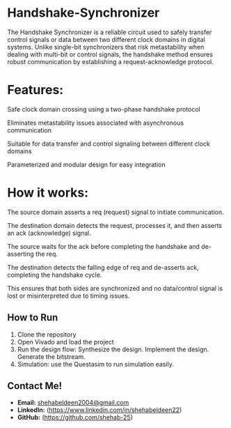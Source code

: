 # Handshake-Synchronizer
The Handshake Synchronizer is a reliable circuit used to safely transfer control signals or data between two different clock domains in digital systems. Unlike single-bit synchronizers that risk metastability when dealing with multi-bit or control signals, the handshake method ensures robust communication by establishing a request-acknowledge protocol.

# Features:
Safe clock domain crossing using a two-phase handshake protocol

Eliminates metastability issues associated with asynchronous communication

Suitable for data transfer and control signaling between different clock domains

Parameterized and modular design for easy integration

# How it works:
The source domain asserts a req (request) signal to initiate communication.

The destination domain detects the request, processes it, and then asserts an ack (acknowledge) signal.

The source waits for the ack before completing the handshake and de-asserting the req.

The destination detects the falling edge of req and de-asserts ack, completing the handshake cycle.

This ensures that both sides are synchronized and no data/control signal is lost or misinterpreted due to timing issues.

## How to Run
1. Clone the repository
2. Open Vivado and load the project
3. Run the design flow:
      Synthesize the design.
      Implement the design.
      Generate the bitstream.
4. Simulation:
       use the Questasim to run simulation easily.

## Contact Me!
- **Email:** shehabeldeen2004@gmail.com
- **LinkedIn:** (https://www.linkedin.com/in/shehabeldeen22)
- **GitHub:** (https://github.com/shehab-25)

